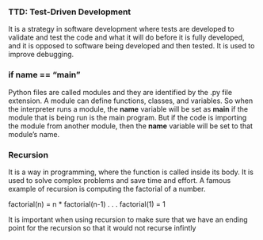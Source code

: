### TTD: Test-Driven Development

It is a strategy in software development where tests are developed to validate and test the code and what it will do
before it is fully developed, and it is opposed to software being developed and then tested.
It is used to improve debugging.

### if __name__ == “__main__”

Python files are called modules and they are identified by the .py file extension.
A module can define functions, classes, and variables.
So when the interpreter runs a module, the __name__ variable will be set as  __main__ if the module
that is being run is the main program.
But if the code is importing the module from another module, then the __name__  variable will be set to that module’s name.

### Recursion


It is a way in programming, where the function is called inside its body. It is used to solve complex problems and save time and effort. A famous example of recursion is computing the factorial of a number. 

factorial(n) = n * factorial(n-1)
.
.
.
factorial(1) = 1

It is important when using recursion to make sure that we have an ending point for the recursion so that it would not recurse infintly 